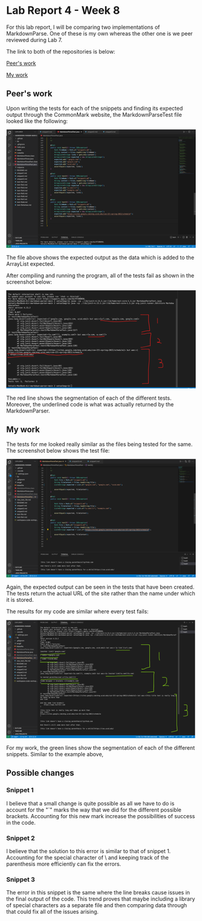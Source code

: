 # Lab Report 4 - Week 8

For this lab report, I will be comparing two implementations of MarkdownParse. One of these is my own whereas the other one is we peer reviewed during Lab 7.

The link to both of the repositories is below:

[Peer's work](https://github.com/NLChung9/markdown-parser)

[My work](https://github.com/vatsalbagri1102/markdown-parser)

## Peer's work

Upon writing the tests for each of the snippets and finding its expected output through the CommonMark website, the MarkdownParseTest file looked like the following:

![image](lr4-1-new.png)

The file above shows the expected output as the data which is added to the ArrayList expected.

After compiling and running the program, all of the tests fail as shown in the screenshot below:

![image](lr4-2-new.png)

The red line shows the segmentation of each of the different tests. Moreover, the underlined code is what was actually returned by the MarkdownParser. 

## My work

The tests for me looked really similar as the files being tested for the same. The screenshot below shows the test file:

![image](lr4-3-new.png)

Again, the expected output can be seen in the tests that have been created. The tests return the actual URL of the site rather than the name under which it is stored. 

The results for my code are similar where every test fails:

![image](lr4-4-new.png)

For my work, the green lines show the segmentation of each of the different snippets. Similar to the example above, 
## Possible changes

### Snippet 1

I believe that a small change is quite possible as all we have to do is account for the "`" marks the way that we did for the different possible brackets. Accounting for this new mark increase the possibilities of success in the code. 

### Snippet 2

I believe that the solution to this error is similar to that of snippet 1. Accounting for the special character of \ and keeping track of the parenthesis more efficiently can fix the errors.

### Snippet 3

The error in this snippet is the same where the line breaks cause issues in the final output of the code. This trend proves that maybe including a library of special characters as a separate file and then comparing data through that could fix all of the issues arising. 